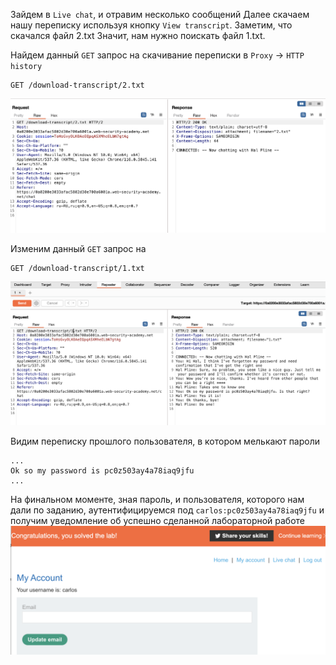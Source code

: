 Зайдем в `Live chat`, и отравим несколько сообщений
Далее скачаем нашу переписку используя кнопку `View transcript`. Заметим, что скачался файл 2.txt Значит, нам нужно поискать файл 1.txt. 

Найдем данный `GET` запрос на скачивание переписки в `Proxy` -> `HTTP history`
```
GET /download-transcript/2.txt
```
![img](https://github.com/adyatlove/PortSwiggerAcademy/blob/main/7.%20Access%20control/11.%20Insecure%20direct%20object%20references/pics%20for%20walktrough/1.png)

Изменим данный `GET` запрос на 
```
GET /download-transcript/1.txt
```
![img](https://github.com/adyatlove/PortSwiggerAcademy/blob/main/7.%20Access%20control/11.%20Insecure%20direct%20object%20references/pics%20for%20walktrough/2.png)

Видим переписку прошлого пользователя, в котором мелькают пароли
```
...
Ok so my password is pc0z503ay4a78iaq9jfu
...
```
На финальном моменте, зная пароль, и пользователя, которого нам дали по заданию, аутентифицируемся под `carlos:pc0z503ay4a78iaq9jfu` и получим уведомление об успешно сделанной лабораторной работе
![img](https://github.com/adyatlove/PortSwiggerAcademy/blob/main/7.%20Access%20control/11.%20Insecure%20direct%20object%20references/pics%20for%20walktrough/3.png)

